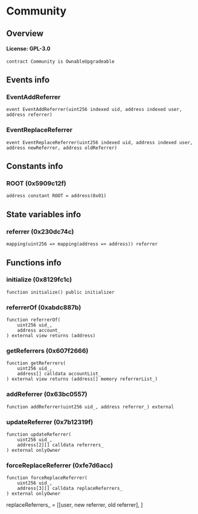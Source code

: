 # Community

## Overview

#### License: GPL-3.0

```solidity
contract Community is OwnableUpgradeable
```


## Events info

### EventAddReferrer

```solidity
event EventAddReferrer(uint256 indexed uid, address indexed user, address referrer)
```


### EventReplaceReferrer

```solidity
event EventReplaceReferrer(uint256 indexed uid, address indexed user, address newReferrer, address oldReferrer)
```


## Constants info

### ROOT (0x5909c12f)

```solidity
address constant ROOT = address(0x01)
```


## State variables info

### referrer (0x230dc74c)

```solidity
mapping(uint256 => mapping(address => address)) referrer
```


## Functions info

### initialize (0x8129fc1c)

```solidity
function initialize() public initializer
```


### referrerOf (0xabdc887b)

```solidity
function referrerOf(
    uint256 uid_,
    address account_
) external view returns (address)
```


### getReferrers (0x607f2666)

```solidity
function getReferrers(
    uint256 uid_,
    address[] calldata accountList_
) external view returns (address[] memory referrerList_)
```


### addReferrer (0x63bc0557)

```solidity
function addReferrer(uint256 uid_, address referrer_) external
```


### updateReferrer (0x7b12319f)

```solidity
function updateReferrer(
    uint256 uid_,
    address[2][] calldata referrers_
) external onlyOwner
```


### forceReplaceReferrer (0xfe7d6acc)

```solidity
function forceReplaceReferrer(
    uint256 uid_,
    address[3][] calldata replaceReferrers_
) external onlyOwner
```

replaceReferrers_ = [[user, new referrer, old referrer], ]